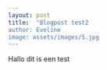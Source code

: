 ```yaml
---
layout: post
title:  "Blogpost test2
author: Eveline
image: assets/images/5.jpg
---
```



Hallo dit is een test
